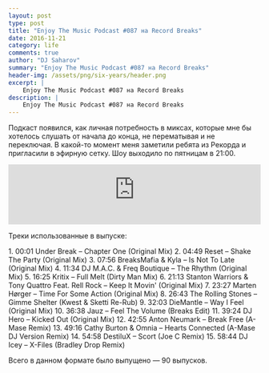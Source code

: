 ```yaml
---
layout: post
type: post
title: "Enjoy The Music Podcast #087 на Record Breaks"
date: 2016-11-21
category: life
comments: true
author: "DJ Saharov"
summary: "Enjoy The Music Podcast #087 на Record Breaks"
header-img: /assets/png/six-years/header.png
excerpt: |
    Enjoy The Music Podcast #087 на Record Breaks
description: |
    Enjoy The Music Podcast #087 на Record Breaks
---
```


<p>
<span class="firstcharacter">П</span>одкаст появился, как личная потребность в миксах, которые мне бы хотелось слушать от начала до конца, не перематывая и не переключая. В какой-то момент меня заметили ребята из Рекорда и пригласили в эфирную сетку. Шоу выходило по пятницам в 21:00.
</p>

<iframe width="100%" height="120" src="https://player-widget.mixcloud.com/widget/iframe/?hide_cover=1&feed=%2Fdjsaharovofficial%2Fenjoy-the-music-podcast-087%2F" frameborder="0" allow="encrypted-media; fullscreen; autoplay; idle-detection; speaker-selection; web-share;" ></iframe>

<p>Треки использованные в выпуске:</p>
1. 00:01 Under Break – Chapter One (Original Mix)
2. 04:49 Reset – Shake The Party (Original Mix)
3. 07:56 BreaksMafia & Kyla – Is Not To Late (Original Mix)
4. 11:34 DJ M.A.C. & Freq Boutique – The Rhythm (Original Mix)
5. 16:25 Kritix  – Full Melt (Dirty Man Mix)
6. 21:13 Stanton Warriors & Tony Quattro Feat. Rell Rock – Keep It Movin' (Original Mix)
7. 23:27 Marten Hørger – Time For Some Action (Original Mix)
8. 26:43 The Rolling Stones – Gimme Shelter (Kwest & Sketti Re-Rub)
9. 32:03 DieMantle – Way I Feel (Original Mix)
10. 36:38 Jauz – Feel The Volume (Breaks Edit)
11. 39:24 DJ Hero – Kicked Out (Original Mix)
12. 42:55 Anton Neumark – Break Free (A-Mase Remix)
13. 49:16 Cathy Burton & Omnia – Hearts Connected (A-Mase DJ Version Remix)
14. 54:58 DestiluX – Scort (Joe C Remix)
15. 58:44 DJ Icey – X-Files (Bradley Drop Remix)

<p>Всего в данном формате было выпущено &mdash; 90 выпусков.</p>